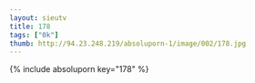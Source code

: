 ```yaml
--- 
layout: sieutv
title: 178
tags: ["0k"]
thumb: http://94.23.248.219/absoluporn-1/image/002/178.jpg
---
```

{% include absoluporn key="178" %} 
